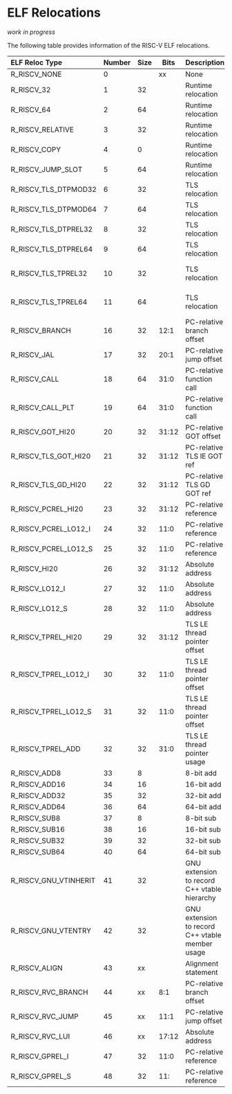 ELF Relocations
====================

_work in progress_

The following table provides information of the RISC-V ELF relocations.

|ELF Reloc Type|Number|Size|Bits|Description|Assembler|Details|
|:-------------|:-----|----|----|:----------|:--------|:------|
|R_RISCV_NONE|0||xx|None||||
|R_RISCV_32|1|32||Runtime relocation||word32 = S + A|
|R_RISCV_64|2|64||Runtime relocation||word64 = S + A|
|R_RISCV_RELATIVE|3|32||Runtime relocation||word32,64 = B + A|
|R_RISCV_COPY|4|0||Runtime relocation||symbol must be in executable; not allowed in shared library|
|R_RISCV_JUMP_SLOT|5|64||Runtime relocation||word32,64 = S (handled by PLT unless LD_BIND_NOW)|
|R_RISCV_TLS_DTPMOD32|6|32||TLS relocation||word32 = S->TLSINDEX|
|R_RISCV_TLS_DTPMOD64|7|64||TLS relocation||word64 = S->TLSINDEX|
|R_RISCV_TLS_DTPREL32|8|32||TLS relocation||word32 = TLS + S + A - TLS_TP_OFFSET|
|R_RISCV_TLS_DTPREL64|9|64||TLS relocation||word64 = TLS + S + A - TLS_TP_OFFSET|
|R_RISCV_TLS_TPREL32|10|32||TLS relocation||word32 = TLS + S + A + S->TLS_OFFSET - TLS_DTV_OFFSET|
|R_RISCV_TLS_TPREL64|11|64||TLS relocation||word64 = TLS + S + A + S->TLS_OFFSET - TLS_DTV_OFFSET|
|R_RISCV_BRANCH|16|32|12:1|PC-relative branch offset||SB-Type (beq,bne,blt,bge,bltu,bgeu)|
|R_RISCV_JAL|17|32|20:1|PC-relative jump offset||UJ-Type (jal)|
|R_RISCV_CALL|18|64|31:0|PC-relative function call||MACRO call (auipc/jalr)|
|R_RISCV_CALL_PLT|19|64|31:0|PC-relative function call||MACRO tail (auipc/jalr)|
|R_RISCV_GOT_HI20|20|32|31:12|PC-relative GOT offset||MACRO la|
|R_RISCV_TLS_GOT_HI20|21|32|31:12|PC-relative TLS IE GOT ref|%tls_ie_pcrel_hi(x)|Macro (la.tls.ie); -ftls-model=initial-exec|
|R_RISCV_TLS_GD_HI20|22|32|31:12|PC-relative TLS GD GOT ref|%tls_gd_pcrel_hi(x)|Macro (la.tls.gd); -ftls-model=global-dynamic|
|R_RISCV_PCREL_HI20|23|32|31:12|PC-relative reference|%pcrel_hi(symbol)|U-Type (auipc)|
|R_RISCV_PCREL_LO12_I|24|32|11:0|PC-relative reference|%pcrel_lo(label)|I-Type (lb,lbu,lh,lhu,lw,lwu,addi,addiw)|
|R_RISCV_PCREL_LO12_S|25|32|11:0|PC-relative reference|%pcrel_lo(label)|S-Type (sb,sh,sw)|
|R_RISCV_HI20|26|32|31:12|Absolute address|%hi(symbol)|U-Type (lui,auipc)|
|R_RISCV_LO12_I|27|32|11:0|Absolute address|%lo(symbol)|I-Type (lb,lbu,lh,lhu,lw,lwu,addi,addiw)|
|R_RISCV_LO12_S|28|32|11:0|Absolute address|%lo(symbol)|S-Type (sb,sh,sw)|
|R_RISCV_TPREL_HI20|29|32|31:12|TLS LE thread pointer offset|%tprel_hi(symbol)|U-Type (auipc);    -ftls-model=local-exec|
|R_RISCV_TPREL_LO12_I|30|32|11:0|TLS LE thread pointer offset|%tprel_lo(label)|I-Type (lb,lbu,lh,lhu,lw,lwu,addi,addiw)|
|R_RISCV_TPREL_LO12_S|31|32|11:0|TLS LE thread pointer offset|%tprel_lo(label)|S-Type (sb,sh,sw)|
|R_RISCV_TPREL_ADD|32|32|31:0|TLS LE thread pointer usage| %tprel_add(label)|internal assembler expansion|
|R_RISCV_ADD8|33|8||8-bit  add||word8 = S + A|label addition|
|R_RISCV_ADD16|34|16||16-bit add||word16 = S + A|label addition|
|R_RISCV_ADD32|35|32||32-bit add||word32 = S + A|label addition|
|R_RISCV_ADD64|36|64||64-bit add||word64 = S + A|label addition|
|R_RISCV_SUB8|37|8||8-bit  sub||word8 = S - A|label subtraction|
|R_RISCV_SUB16|38|16||16-bit sub||word16 = S - A|label subtraction|
|R_RISCV_SUB32|39|32||32-bit sub||word32 = S - A|label subtraction|
|R_RISCV_SUB64|40|64||64-bit sub||word64 = S - A|label subtraction|
|R_RISCV_GNU_VTINHERIT|41|32||GNU extension to record C++ vtable hierarchy|
|R_RISCV_GNU_VTENTRY|42|32||GNU extension to record C++ vtable member usage|
|R_RISCV_ALIGN|43|xx||Alignment statement|||
|R_RISCV_RVC_BRANCH|44|xx|8:1|PC-relative branch offset||SB-Type (c.beqz,c.bnez)|
|R_RISCV_RVC_JUMP|45|xx|11:1|PC-relative jump offset||UJ-Type (c.j)|
|R_RISCV_RVC_LUI|46|xx|17:12|Absolute address||CI-Type (c.lui)|
|R_RISCV_GPREL_I|47|32|11:0|PC-relative reference|%gprel(symbol)|I-Type (lb,lbu,lh,lhu,lw,lwu,addi,addiw)|
|R_RISCV_GPREL_S|48|32|11:|PC-relative reference|%gprel(symbol)|S-Type (sb,sh,sw)|
